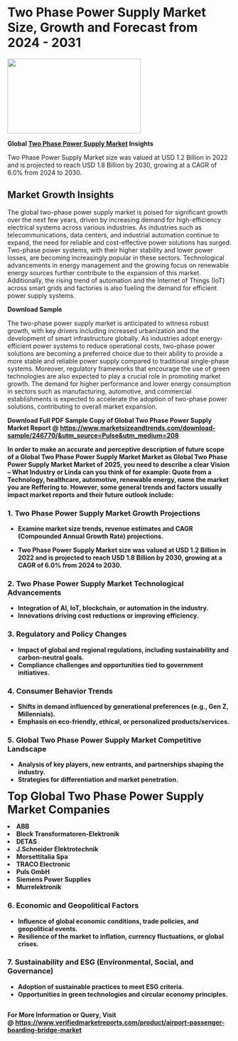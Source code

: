<H1>Two Phase Power Supply Market Size, Growth and Forecast from 2024 - 2031</H1><img class="aligncenter size-medium wp-image-584254" src="https://thirdeyenews.in/wp-content/uploads/2024/09/Global-Market-Research-300x168.jpeg" alt="" width="300" height="168" /><p><strong>Global&nbsp;<a href="https://www.marketsizeandtrends.com/download-sample/246770/&amp;utm_source=Pulse&amp;utm_medium=208">Two Phase Power Supply Market</a> Insights</strong></p><p>Two Phase Power Supply Market size was valued at USD 1.2 Billion in 2022 and is projected to reach USD 1.8 Billion by 2030, growing at a CAGR of 6.0% from 2024 to 2030.</p><p><h2>Market Growth Insights</h2> <p>The global two-phase power supply market is poised for significant growth over the next few years, driven by increasing demand for high-efficiency electrical systems across various industries. As industries such as telecommunications, data centers, and industrial automation continue to expand, the need for reliable and cost-effective power solutions has surged. Two-phase power systems, with their higher stability and lower power losses, are becoming increasingly popular in these sectors. Technological advancements in energy management and the growing focus on renewable energy sources further contribute to the expansion of this market. Additionally, the rising trend of automation and the Internet of Things (IoT) across smart grids and factories is also fueling the demand for efficient power supply systems.</p> <p><strong>Download Sample</strong></p> <p>The two-phase power supply market is anticipated to witness robust growth, with key drivers including increased urbanization and the development of smart infrastructure globally. As industries adopt energy-efficient power systems to reduce operational costs, two-phase power solutions are becoming a preferred choice due to their ability to provide a more stable and reliable power supply compared to traditional single-phase systems. Moreover, regulatory frameworks that encourage the use of green technologies are also expected to play a crucial role in promoting market growth. The demand for higher performance and lower energy consumption in sectors such as manufacturing, automotive, and commercial establishments is expected to accelerate the adoption of two-phase power solutions, contributing to overall market expansion. <p><strong></p><p><span class=""><strong>Download Full PDF Sample Copy of Global Two Phase Power Supply Market Report</strong> @ <a href="https://www.marketsizeandtrends.com/download-sample/246770/&amp;utm_source=Pulse&amp;utm_medium=208" target="_blank">https://www.marketsizeandtrends.com/download-sample/246770/&amp;utm_source=Pulse&amp;utm_medium=208</a></span></p><p>In order to make an accurate and perceptive description of future scope of a Global&nbsp;Two Phase Power Supply Market Market as Global&nbsp;Two Phase Power Supply Market Market of 2025, you need to describe a clear Vision &ndash; What Industry or Linda can you think of for example: Quote from a Technology, healthcare, automotive, renewable energy, name the market you are Reffering to. However, some general trends and factors usually impact market reports and their future outlook include:</p><h3>1.&nbsp;<strong>Two Phase Power Supply Market Growth Projections</strong></h3><ul><li>Examine market size trends, revenue estimates and CAGR (Compounded Annual Growth Rate) projections.</li><li><p>Two Phase Power Supply Market size was valued at USD 1.2 Billion in 2022 and is projected to reach USD 1.8 Billion by 2030, growing at a CAGR of 6.0% from 2024 to 2030.</p></li></ul><h3>2.&nbsp;<strong>Two Phase Power Supply Market Technological Advancements</strong></h3><ul><li>Integration of AI, IoT, blockchain, or automation in the industry.</li><li>Innovations driving cost reductions or improving efficiency.</li></ul><h3>3.&nbsp;<strong>Regulatory and Policy Changes</strong></h3><ul><li>Impact of global and regional regulations, including sustainability and carbon-neutral goals.</li><li>Compliance challenges and opportunities tied to government initiatives.</li></ul><h3>4.&nbsp;<strong>Consumer Behavior Trends</strong></h3><ul><li>Shifts in demand influenced by generational preferences (e.g., Gen Z, Millennials).</li><li>Emphasis on eco-friendly, ethical, or personalized products/services.</li></ul><h3>5.&nbsp;<strong>Global Two Phase Power Supply Market Competitive Landscape</strong></h3><ul><li>Analysis of key players, new entrants, and partnerships shaping the industry.</li><li>Strategies for differentiation and market penetration.</li></ul><p data-pm-slice="1 1 []"><span style="color: inherit; font-family: inherit; font-size: 25px;">Top Global Two Phase Power Supply Market Companies</span></p><div class="" data-test-id=""><p><li>ABB</li><li> Block Transformatoren-Elektronik</li><li> DETAS</li><li> J.Schneider Elektrotechnik</li><li> Morsettitalia Spa</li><li> TRACO Electronic</li><li> Puls GmbH</li><li> Siemens Power Supplies</li><li> Murrelektronik</li></p></div><h3>6.&nbsp;<strong>Economic and Geopolitical Factors</strong></h3><ul><li>Influence of global economic conditions, trade policies, and geopolitical events.</li><li>Resilience of the market to inflation, currency fluctuations, or global crises.</li></ul><h3>7.&nbsp;<strong>Sustainability and ESG (Environmental, Social, and Governance)</strong></h3><ul><li>Adoption of sustainable practices to meet ESG criteria.</li><li>Opportunities in green technologies and circular economy principles.</li></ul><h2><strong style="font-size: 14px;">For More Information or Query, Visit @&nbsp;</strong><a style="background-color: #ffffff; font-size: 14px;" href="https://www.marketsizeandtrends.com/report/two-phase-power-supply-market/" target="_blank">https://www.verifiedmarketreports.com/product/airport-passenger-boarding-bridge-market</a></h2>
